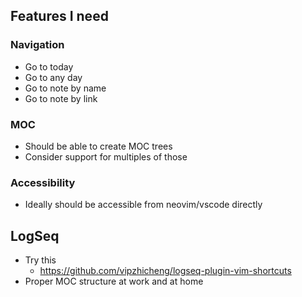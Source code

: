 ## Features I need

### Navigation

- Go to today
- Go to any day
- Go to note by name
- Go to note by link

### MOC

- Should be able to create MOC trees
- Consider support for multiples of those

### Accessibility

- Ideally should be accessible from neovim/vscode directly

## LogSeq

- Try this
  - https://github.com/vipzhicheng/logseq-plugin-vim-shortcuts
- Proper MOC structure at work and at home
